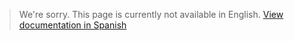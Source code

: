 >We're sorry. This page is currently not available in English.
>[View documentation in Spanish](https://www.mercadopago.com.ar/developers/es/guides/manage-account/available-money/withdrawal/)
